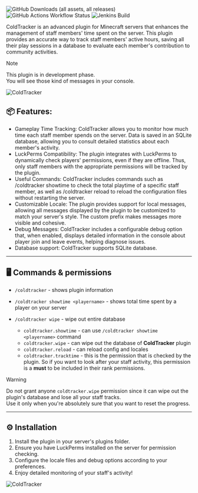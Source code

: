 ![GitHub Downloads (all assets, all releases)](https://img.shields.io/github/downloads/Cold-Development/ColdTracker/total?style=flat&logo=github&color=04be00&link=https%3A%2F%2Fgithub.com%2FCold-Development%2FColdTracker%2Freleases)
![GitHub Actions Workflow Status](https://img.shields.io/github/actions/workflow/status/Cold-Development/ColdTracker/release.yml?logo=github&link=https%3A%2F%2Fgithub.com%2FCold-Development%2FColdTracker%2Factions)
![Jenkins Build](https://img.shields.io/jenkins/build?jobUrl=https%3A%2F%2Fjenkins.colddev.dev%2Fjob%2FCold%2520Development%2Fjob%2FColdTracker%2F&logo=jenkins&logoColor=white&label=Jenkins%20build)


ColdTracker is an advanced plugin for Minecraft servers that enhances the management of staff members' time spent on the server. This plugin provides an accurate way to track staff members' active hours, saving all their play sessions in a database to evaluate each member's contribution to community activities.

> [!NOTE]
> This plugin is in development phase.<br>
> You will see those kind of messages in your console.<br>

![ColdTracker](https://imgur.com/D6kcZTK.png)

## 📦 Features:
- Gameplay Time Tracking: ColdTracker allows you to monitor how much time each staff member spends on the server. Data is saved in an SQLite database, allowing you to consult detailed statistics about each member's activity.<br>
- LuckPerms Compatibility: The plugin integrates with LuckPerms to dynamically check players' permissions, even if they are offline. Thus, only staff members with the appropriate permissions will be tracked by the plugin.<br>
- Useful Commands: ColdTracker includes commands such as /coldtracker showtime <player> to check the total playtime of a specific staff member, as well as /coldtracker reload to reload the configuration files without restarting the server.<br>
- Customizable Locale: The plugin provides support for local messages, allowing all messages displayed by the plugin to be customized to match your server's style. The custom prefix makes messages more visible and cohesive.<br>
- Debug Messages: ColdTracker includes a configurable debug option that, when enabled, displays detailed information in the console about player join and leave events, helping diagnose issues.<br>
- Database support: ColdTracker supports SQLite database. <br>

---
## 🖥 Commands & permissions
- `/coldtracker` - shows plugin information
- `/coldtracker showtime <playername>` - shows total time spent by a player on your server
- `/coldtracker wipe` - wipe out entire database

  - `coldtracker.showtime` - can use `/coldtracker showtime <playername>` command
  - `coldtracker.wipe` - can wipe out the database of **ColdTracker** plugin
  - `coldtracker.reload` - can reload config and locales
  - `coldtracker.tracktime` - this is the permission that is checked by the plugin. So if you want to look after your staff activity, this permission is a **must** to be included in their rank permissions.
> [!WARNING]
> Do not grant anyone `coldtracker.wipe` permission since it can wipe out the plugin's database and lose all your staff tracks.<br>
> Use it only when you're absolutely sure that you want to reset the progress.
---
## ⚙ Installation
1. Install the plugin in your server's plugins folder.<br>
2. Ensure you have LuckPerms installed on the server for permission checking.<br>
3. Configure the locale files and debug options according to your preferences.<br>
4. Enjoy detailed monitoring of your staff's activity!<br>

![ColdTracker](https://imgur.com/vUpbz8I.png)
